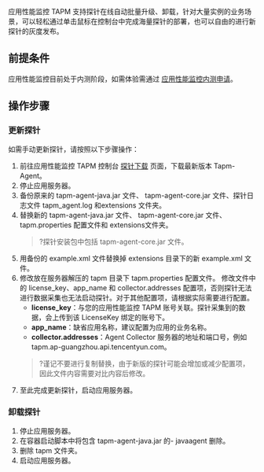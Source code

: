 应用性能监控 TAPM 支持探针在线自动批量升级、卸载，针对大量实例的业务场景，可以轻松通过单击鼠标在控制台中完成海量探针的部署，也可以自由的进行新探针的灰度发布。

## 前提条件


应用性能监控目前处于内测阶段，如需体验需通过 [应用性能监控内测申请](https://cloud.tencent.com/apply/p/f5yvbf09mka)。

## 操作步骤

### 更新探针

如需手动更新探针，请按照以下步骤操作：

1. 前往应用性能监控 TAPM 控制台 [探针下载](https://console.cloud.tencent.com/tapm/addagent) 页面，下载最新版本 Tapm-Agent。
2. 停止应用服务器。
3. 备份原来的 tapm-agent-java.jar 文件、 tapm-agent-core.jar 文件、探针日志文件 tapm_agent.log 和extensions 文件夹。
4. 替换新的 tapm-agent-java.jar 文件、 tapm-agent-core.jar 文件、 tapm.properties 配置文件和 extensions文件夹。
   >?探针安装包中包括 tapm-agent-core.jar 文件。
5. 用备份的 example.xml 文件替换掉 extensions 目录下的新 example.xml 文件。
6. 修改放在服务器解压的 tapm 目录下 tapm.properties 配置文件。
   修改文件中的 license_key、app_name 和 collector.addresses 配置项，否则探针无法进行数据采集也无法启动探针。对于其他配置项，请根据实际需要进行配置。
	- **license_key**：与您的应用性能监控 TAPM 账号关联。探针采集到的数据，会上传到该 LicenseKey 绑定的账号下。
	- **app_name**：缺省应用名称，建议配置为应用的业务名称。
	- **collector.addresses**：Agent Collector 服务器的地址和端口号，例如 tapm.ap-guangzhou.api.tencentyun.com。
   > ?谨记不要进行复制替换，由于新版的探针可能会增加或减少配置项，因此文件内容需要对比内容后修改。
7. 至此完成更新探针，启动应用服务器。

### 卸载探针
1. 停止应用服务器。
2. 在容器启动脚本中将包含 tapm-agent-java.jar 的- javaagent 删除。
3. 删除 tapm 文件夹。
4. 启动应用服务器。
